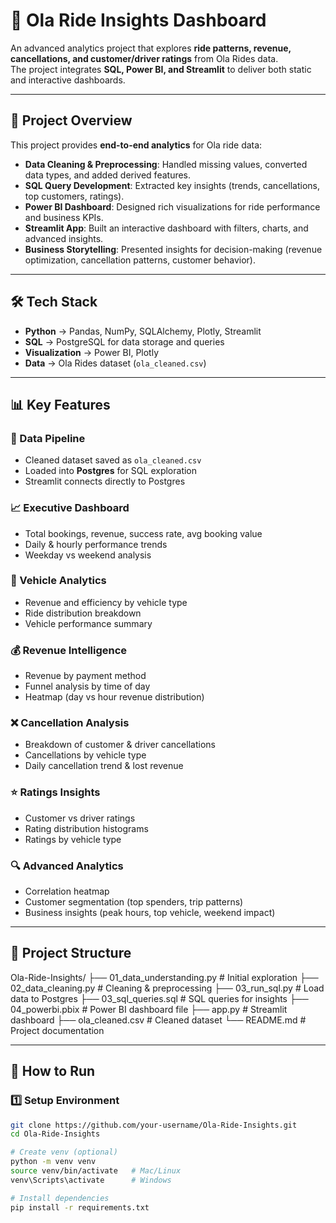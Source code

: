 # 🚖 Ola Ride Insights Dashboard

An advanced analytics project that explores **ride patterns, revenue, cancellations, and customer/driver ratings** from Ola Rides data.  
The project integrates **SQL, Power BI, and Streamlit** to deliver both static and interactive dashboards.

---

## 📌 Project Overview
This project provides **end-to-end analytics** for Ola ride data:

- **Data Cleaning & Preprocessing**: Handled missing values, converted data types, and added derived features.
- **SQL Query Development**: Extracted key insights (trends, cancellations, top customers, ratings).
- **Power BI Dashboard**: Designed rich visualizations for ride performance and business KPIs.
- **Streamlit App**: Built an interactive dashboard with filters, charts, and advanced insights.
- **Business Storytelling**: Presented insights for decision-making (revenue optimization, cancellation patterns, customer behavior).

---

## 🛠️ Tech Stack
- **Python** → Pandas, NumPy, SQLAlchemy, Plotly, Streamlit  
- **SQL** → PostgreSQL for data storage and queries  
- **Visualization** → Power BI, Plotly  
- **Data** → Ola Rides dataset (`ola_cleaned.csv`)  

---

## 📊 Key Features

### 🔧 Data Pipeline
- Cleaned dataset saved as `ola_cleaned.csv`  
- Loaded into **Postgres** for SQL exploration  
- Streamlit connects directly to Postgres  

### 📈 Executive Dashboard
- Total bookings, revenue, success rate, avg booking value  
- Daily & hourly performance trends  
- Weekday vs weekend analysis  

### 🚗 Vehicle Analytics
- Revenue and efficiency by vehicle type  
- Ride distribution breakdown  
- Vehicle performance summary  

### 💰 Revenue Intelligence
- Revenue by payment method  
- Funnel analysis by time of day  
- Heatmap (day vs hour revenue distribution)  

### ❌ Cancellation Analysis
- Breakdown of customer & driver cancellations  
- Cancellations by vehicle type  
- Daily cancellation trend & lost revenue  

### ⭐ Ratings Insights
- Customer vs driver ratings  
- Rating distribution histograms  
- Ratings by vehicle type  

### 🔍 Advanced Analytics
- Correlation heatmap  
- Customer segmentation (top spenders, trip patterns)  
- Business insights (peak hours, top vehicle, weekend impact)

---

## 📂 Project Structure
Ola-Ride-Insights/
├── 01_data_understanding.py # Initial exploration
├── 02_data_cleaning.py # Cleaning & preprocessing
├── 03_run_sql.py # Load data to Postgres
├── 03_sql_queries.sql # SQL queries for insights
├── 04_powerbi.pbix # Power BI dashboard file
├── app.py # Streamlit dashboard
├── ola_cleaned.csv # Cleaned dataset
└── README.md # Project documentation


---

## 🚀 How to Run

### 1️⃣ Setup Environment
```bash
git clone https://github.com/your-username/Ola-Ride-Insights.git
cd Ola-Ride-Insights

# Create venv (optional)
python -m venv venv
source venv/bin/activate   # Mac/Linux
venv\Scripts\activate      # Windows

# Install dependencies
pip install -r requirements.txt
